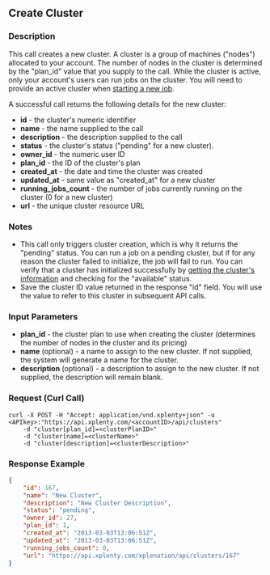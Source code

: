 ## Create Cluster

### Description
This call creates a new cluster. A cluster is a group of machines ("nodes") allocated to your account. The number of nodes in the cluster is determined by the "plan_id" value that you supply to the call. While the cluster is active, only your account's users can run jobs on the cluster.
You will need to provide an active cluster when [starting a new job](https://github.com/xplenty/xplenty-api-doc/blob/master/sections/run-job.md).

A successful call returns the following details for the new cluster:
* **id** - the cluster's numeric identifier
* **name** - the name supplied to the call
* **description** - the description supplied to the call
* **status** - the cluster's status ("pending" for a new cluster).
* **owner_id** - the numeric user ID
* **plan_id** - the ID of the cluster's plan
* **created_at** - the date and time the cluster was created
* **updated_at** - same value as "created_at" for a new cluster
* **running_jobs_count** - the number of jobs currently running on the cluster (0 for a new cluster)
* **url** - the unique cluster resource URL
  
### Notes
* This call only triggers cluster creation, which is why it returns the "pending" status. You can run a job on a pending cluster, but if for any reason the cluster failed to initialize, the job will fail to run.
You can verify that a cluster has initialized successfully by [getting the cluster's information](https://github.com/xplenty/xplenty-api-doc/blob/master/sections/get-cluster-information.md) and checking for the "available" status.
* Save the cluster ID value returned in the response "id" field. You will use the value to refer to this cluster in subsequent API calls.

### Input Parameters
* **plan_id** - the cluster plan to use when creating the cluster (determines the number of nodes in the cluster and its pricing)
* **name** (optional) - a name to assign to the new cluster. If not supplied, the system will generate a name for the cluster.
* **description** (optional) - a description to assign to the new cluster. If not supplied, the description will remain blank.

### Request (Curl Call)
```shell
curl -X POST -H "Accept: application/vnd.xplenty+json" -u <APIkey>:"https://api.xplenty.com/<accountID>/api/clusters" 
	-d "cluster[plan_id]=<clusterPlanID>" 
	-d "cluster[name]=<clusterName>" 
	-d "cluster[description]=<clusterDescription>"
```

### Response Example
```json
{
	"id": 167,
	"name": "New Cluster",
	"description": "New Cluster Description",
	"status": "pending",
	"owner_id": 27,
	"plan_id": 1,
	"created_at": "2013-03-03T13:06:51Z",
	"updated_at": "2013-03-03T13:06:51Z",
	"running_jobs_count": 0,
	"url": "https://api.xplenty.com/xplenation/api/clusters/167"
}
```
